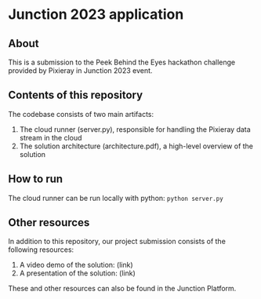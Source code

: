 # Junction 2023 application

## About

This is a submission to the Peek Behind the Eyes hackathon challenge provided by Pixieray in Junction 2023 event.

## Contents of this repository

The codebase consists of two main artifacts:

1. The cloud runner (server.py), responsible for handling the Pixieray data stream in the cloud
2. The solution architecture (architecture.pdf), a high-level overview of the solution

## How to run

The cloud runner can be run locally with python: `python server.py`

## Other resources

In addition to this repository, our project submission consists of the following resources:

1. A video demo of the solution: (link)
2. A presentation of the solution: (link)

These and other resources can also be found in the Junction Platform.
